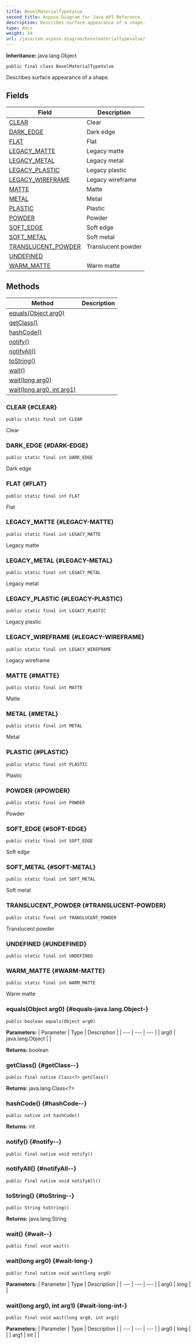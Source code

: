 ```yaml
---
title: BevelMaterialTypeValue
second_title: Aspose.Diagram for Java API Reference
description: Describes surface appearance of a shape.
type: docs
weight: 34
url: /java/com.aspose.diagram/bevelmaterialtypevalue/
---
```


**Inheritance:**
java.lang.Object
```
public final class BevelMaterialTypeValue
```

Describes surface appearance of a shape.
## Fields

| Field | Description |
| --- | --- |
| [CLEAR](#CLEAR) | Clear |
| [DARK_EDGE](#DARK-EDGE) | Dark edge |
| [FLAT](#FLAT) | Flat |
| [LEGACY_MATTE](#LEGACY-MATTE) | Legacy matte |
| [LEGACY_METAL](#LEGACY-METAL) | Legacy metal |
| [LEGACY_PLASTIC](#LEGACY-PLASTIC) | Legacy plastic |
| [LEGACY_WIREFRAME](#LEGACY-WIREFRAME) | Legacy wireframe |
| [MATTE](#MATTE) | Matte |
| [METAL](#METAL) | Metal |
| [PLASTIC](#PLASTIC) | Plastic |
| [POWDER](#POWDER) | Powder |
| [SOFT_EDGE](#SOFT-EDGE) | Soft edge |
| [SOFT_METAL](#SOFT-METAL) | Soft metal |
| [TRANSLUCENT_POWDER](#TRANSLUCENT-POWDER) | Translucent powder |
| [UNDEFINED](#UNDEFINED) |  |
| [WARM_MATTE](#WARM-MATTE) | Warm matte |
## Methods

| Method | Description |
| --- | --- |
| [equals(Object arg0)](#equals-java.lang.Object-) |  |
| [getClass()](#getClass--) |  |
| [hashCode()](#hashCode--) |  |
| [notify()](#notify--) |  |
| [notifyAll()](#notifyAll--) |  |
| [toString()](#toString--) |  |
| [wait()](#wait--) |  |
| [wait(long arg0)](#wait-long-) |  |
| [wait(long arg0, int arg1)](#wait-long-int-) |  |
### CLEAR {#CLEAR}
```
public static final int CLEAR
```


Clear

### DARK_EDGE {#DARK-EDGE}
```
public static final int DARK_EDGE
```


Dark edge

### FLAT {#FLAT}
```
public static final int FLAT
```


Flat

### LEGACY_MATTE {#LEGACY-MATTE}
```
public static final int LEGACY_MATTE
```


Legacy matte

### LEGACY_METAL {#LEGACY-METAL}
```
public static final int LEGACY_METAL
```


Legacy metal

### LEGACY_PLASTIC {#LEGACY-PLASTIC}
```
public static final int LEGACY_PLASTIC
```


Legacy plastic

### LEGACY_WIREFRAME {#LEGACY-WIREFRAME}
```
public static final int LEGACY_WIREFRAME
```


Legacy wireframe

### MATTE {#MATTE}
```
public static final int MATTE
```


Matte

### METAL {#METAL}
```
public static final int METAL
```


Metal

### PLASTIC {#PLASTIC}
```
public static final int PLASTIC
```


Plastic

### POWDER {#POWDER}
```
public static final int POWDER
```


Powder

### SOFT_EDGE {#SOFT-EDGE}
```
public static final int SOFT_EDGE
```


Soft edge

### SOFT_METAL {#SOFT-METAL}
```
public static final int SOFT_METAL
```


Soft metal

### TRANSLUCENT_POWDER {#TRANSLUCENT-POWDER}
```
public static final int TRANSLUCENT_POWDER
```


Translucent powder

### UNDEFINED {#UNDEFINED}
```
public static final int UNDEFINED
```


### WARM_MATTE {#WARM-MATTE}
```
public static final int WARM_MATTE
```


Warm matte

### equals(Object arg0) {#equals-java.lang.Object-}
```
public boolean equals(Object arg0)
```




**Parameters:**
| Parameter | Type | Description |
| --- | --- | --- |
| arg0 | java.lang.Object |  |

**Returns:**
boolean
### getClass() {#getClass--}
```
public final native Class<?> getClass()
```




**Returns:**
java.lang.Class<?>
### hashCode() {#hashCode--}
```
public native int hashCode()
```




**Returns:**
int
### notify() {#notify--}
```
public final native void notify()
```




### notifyAll() {#notifyAll--}
```
public final native void notifyAll()
```




### toString() {#toString--}
```
public String toString()
```




**Returns:**
java.lang.String
### wait() {#wait--}
```
public final void wait()
```




### wait(long arg0) {#wait-long-}
```
public final native void wait(long arg0)
```




**Parameters:**
| Parameter | Type | Description |
| --- | --- | --- |
| arg0 | long |  |

### wait(long arg0, int arg1) {#wait-long-int-}
```
public final void wait(long arg0, int arg1)
```




**Parameters:**
| Parameter | Type | Description |
| --- | --- | --- |
| arg0 | long |  |
| arg1 | int |  |

